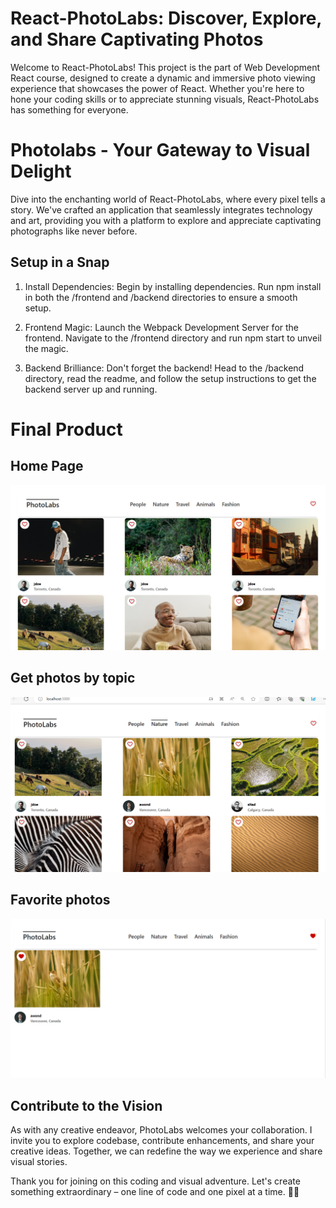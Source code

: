 # React-PhotoLabs: Discover, Explore, and Share Captivating Photos
Welcome to React-PhotoLabs! This project is the part of Web Development React course, designed to create a dynamic and immersive photo viewing experience that showcases the power of React. Whether you're here to hone your coding skills or to appreciate stunning visuals, React-PhotoLabs has something for everyone.

# Photolabs - Your Gateway to Visual Delight
Dive into the enchanting world of React-PhotoLabs, where every pixel tells a story. We've crafted an application that seamlessly integrates technology and art, providing you with a platform to explore and appreciate captivating photographs like never before.


## Setup in a Snap
1. Install Dependencies: Begin by installing dependencies. Run npm install in both the /frontend and /backend directories to ensure a smooth setup.

2. Frontend Magic: Launch the Webpack Development Server for the frontend. Navigate to the /frontend directory and run npm start to unveil the magic.

3. Backend Brilliance: Don't forget the backend! Head to the /backend directory, read the readme, and follow the setup instructions to get the backend server up and running.

# Final Product
  ## Home Page

![Screenshot of PhotoLabs App](/frontend/src/assets/p1.png)

## Get photos by topic
![Screenshot of PhotoLabs App](/frontend/src/assets/p2.png)

## Favorite photos
![Screenshot of PhotoLabs App](/frontend/src/assets/p3.png)



## Contribute to the Vision
As with any creative endeavor, PhotoLabs welcomes your collaboration. I invite you to explore codebase, contribute enhancements, and share your creative ideas. Together, we can redefine the way we experience and share visual stories.

Thank you for joining on this coding and visual adventure. Let's create something extraordinary – one line of code and one pixel at a time. 📸🚀
